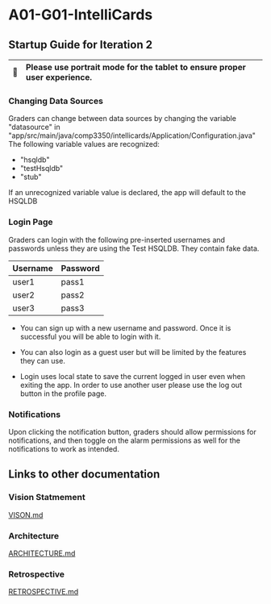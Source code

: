 # A01-G01-IntelliCards

## Startup Guide for Iteration 2

| :memo:        | Please use portrait mode for the tablet to ensure proper user experience.       |
|---------------|:------------------------|

### Changing Data Sources

Graders can change between data sources by changing the variable "datasource" in "app/src/main/java/comp3350/intellicards/Application/Configuration.java"
The following variable values are recognized:
- "hsqldb"
- "testHsqldb"
- "stub"

If an unrecognized variable value is declared, the app will default to the HSQLDB

### Login Page

Graders can login with the following pre-inserted usernames and passwords unless they are using the Test HSQLDB. They contain fake data.

| Username | Password |
|----------|----------|
| user1    | pass1    |
| user2    | pass2    |
| user3    | pass3    |

- You can sign up with a new username and password. Once it is successful you will be able to login with it.

- You can also login as a guest user but will be limited by the features they can use.

- Login uses local state to save the current logged in user even when exiting the app. In order to use another user please use the log out button in the profile page.

### Notifications

Upon clicking the notification button, graders should allow permissions for notifications, and then toggle on the alarm permissions as well for the notifications to work as intended. 

## Links to other documentation

### Vision Statmement

[VISON.md](VISION.md)

### Architecture

[ARCHITECTURE.md](ARCHITECTURE.md)


### Retrospective

[RETROSPECTIVE.md](RETROSPECTIVE.md)

